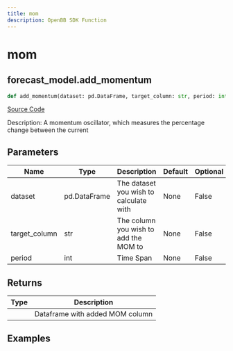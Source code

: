 ```yaml
---
title: mom
description: OpenBB SDK Function
---
```


# mom

## forecast_model.add_momentum

```python title='openbb_terminal/forecast/forecast_model.py'
def add_momentum(dataset: pd.DataFrame, target_column: str, period: int) -> DataFrame:
```
[Source Code](https://github.com/OpenBB-finance/OpenBBTerminal/tree/main/openbb_terminal/forecast/forecast_model.py#L296)

Description: A momentum oscillator, which measures the percentage change between the current

## Parameters

| Name | Type | Description | Default | Optional |
| ---- | ---- | ----------- | ------- | -------- |
| dataset | pd.DataFrame | The dataset you wish to calculate with | None | False |
| target_column | str | The column you wish to add the MOM to | None | False |
| period | int | Time Span | None | False |

## Returns

| Type | Description |
| ---- | ----------- |
|  | Dataframe with added MOM column |

## Examples


